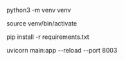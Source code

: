 python3 -m venv venv

source venv/bin/activate

pip install -r requirements.txt

uvicorn main:app --reload --port 8003
